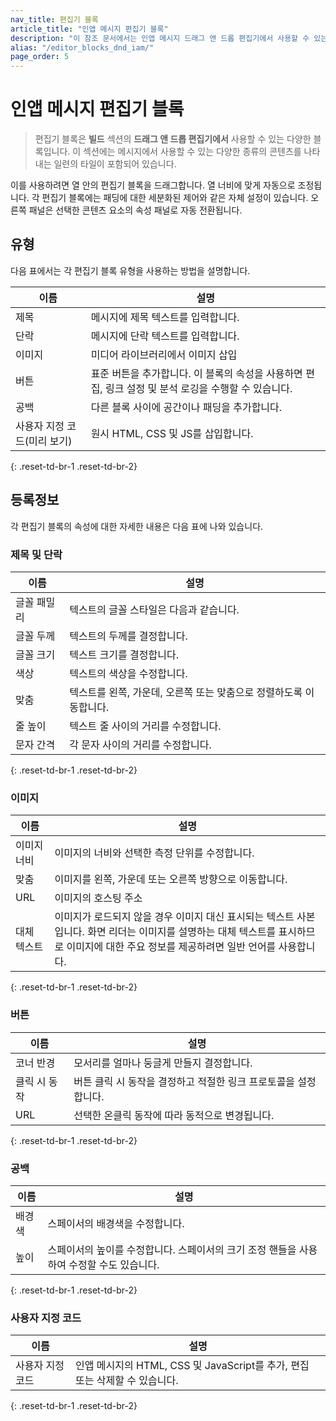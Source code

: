 ```yaml
---
nav_title: 편집기 블록
article_title: "인앱 메시지 편집기 블록"
description: "이 참조 문서에서는 인앱 메시지 드래그 앤 드롭 편집기에서 사용할 수 있는 편집기 블록에 대해 설명합니다."
alias: "/editor_blocks_dnd_iam/"
page_order: 5
---
```


# 인앱 메시지 편집기 블록

> 편집기 블록은 **빌드** 섹션의 **드래그 앤 드롭 편집기에서** 사용할 수 있는 다양한 블록입니다. 이 섹션에는 메시지에서 사용할 수 있는 다양한 종류의 콘텐츠를 나타내는 일련의 타일이 포함되어 있습니다.

이를 사용하려면 열 안의 편집기 블록을 드래그합니다. 열 너비에 맞게 자동으로 조정됩니다. 각 편집기 블록에는 패딩에 대한 세분화된 제어와 같은 자체 설정이 있습니다. 오른쪽 패널은 선택한 콘텐츠 요소의 속성 패널로 자동 전환됩니다.

## 유형

다음 표에서는 각 편집기 블록 유형을 사용하는 방법을 설명합니다.

| 이름 | 설명 |
| --- | --- |
| 제목 | 메시지에 제목 텍스트를 입력합니다. |
| 단락  | 메시지에 단락 텍스트를 입력합니다. |
| 이미지 | 미디어 라이브러리에서 이미지 삽입 |
| 버튼 | 표준 버튼을 추가합니다. 이 블록의 속성을 사용하면 편집, 링크 설정 및 분석 로깅을 수행할 수 있습니다. |
| 공백 | 다른 블록 사이에 공간이나 패딩을 추가합니다. |
| 사용자 지정 코드(미리 보기) | 원시 HTML, CSS 및 JS를 삽입합니다.  |
{: .reset-td-br-1 .reset-td-br-2}

## 등록정보

각 편집기 블록의 속성에 대한 자세한 내용은 다음 표에 나와 있습니다.

### 제목 및 단락

| 이름 | 설명 |
| --- | --- |
| 글꼴 패밀리 | 텍스트의 글꼴 스타일은 다음과 같습니다. |
| 글꼴 두께 | 텍스트의 두께를 결정합니다. |
| 글꼴 크기 | 텍스트 크기를 결정합니다. |
| 색상 | 텍스트의 색상을 수정합니다. |
| 맞춤 | 텍스트를 왼쪽, 가운데, 오른쪽 또는 맞춤으로 정렬하도록 이동합니다. |
| 줄 높이 | 텍스트 줄 사이의 거리를 수정합니다. |
| 문자 간격 | 각 문자 사이의 거리를 수정합니다. |
{: .reset-td-br-1 .reset-td-br-2}

### 이미지

| 이름 | 설명 |
| --- | --- |
| 이미지 너비 | 이미지의 너비와 선택한 측정 단위를 수정합니다. |
| 맞춤 | 이미지를 왼쪽, 가운데 또는 오른쪽 방향으로 이동합니다. |
| URL | 이미지의 호스팅 주소 |
| 대체 텍스트 | 이미지가 로드되지 않을 경우 이미지 대신 표시되는 텍스트 사본입니다. 화면 리더는 이미지를 설명하는 대체 텍스트를 표시하므로 이미지에 대한 주요 정보를 제공하려면 일반 언어를 사용합니다. |
{: .reset-td-br-1 .reset-td-br-2}

### 버튼

| 이름 | 설명 |
| --- | --- |
| 코너 반경 | 모서리를 얼마나 둥글게 만들지 결정합니다. |
| 클릭 시 동작 | 버튼 클릭 시 동작을 결정하고 적절한 링크 프로토콜을 설정합니다. |
| URL | 선택한 온클릭 동작에 따라 동적으로 변경됩니다. |
{: .reset-td-br-1 .reset-td-br-2}

### 공백

| 이름 | 설명 |
| --- | --- |
| 배경색 | 스페이서의 배경색을 수정합니다. |
| 높이 | 스페이서의 높이를 수정합니다. 스페이서의 크기 조정 핸들을 사용하여 수정할 수도 있습니다. |
{: .reset-td-br-1 .reset-td-br-2}

### 사용자 지정 코드

| 이름 | 설명 |
| --- | --- |
| 사용자 지정 코드 | 인앱 메시지의 HTML, CSS 및 JavaScript를 추가, 편집 또는 삭제할 수 있습니다. |
{: .reset-td-br-1 .reset-td-br-2}

